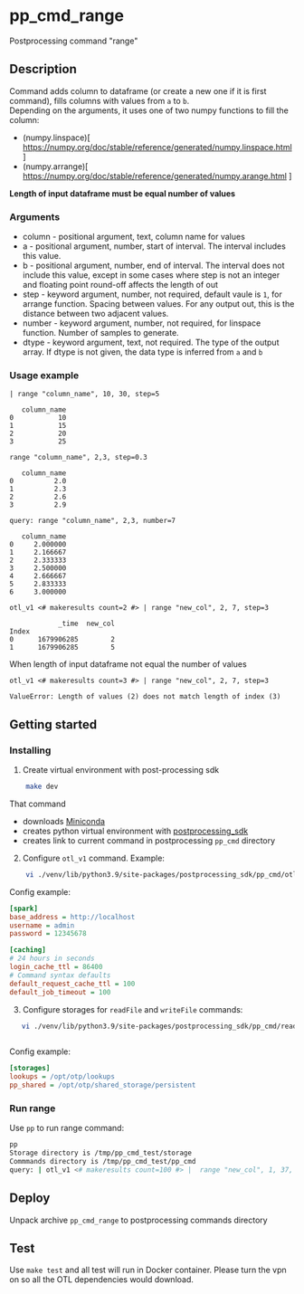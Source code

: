 # pp_cmd_range
Postprocessing command "range"
## Description
Command adds column to dataframe (or create a new one if it is first command), fills columns with values from `a` to `b`.  
Depending on the arguments, it uses one of two numpy functions to fill the column:    
- (numpy.linspace)[ https://numpy.org/doc/stable/reference/generated/numpy.linspace.html ]
- (numpy.arrange)[ https://numpy.org/doc/stable/reference/generated/numpy.arange.html ]

**Length of input dataframe must be equal number of values**

### Arguments
- column - positional argument, text, column name for values
- a - positional argument, number, start of interval. The interval includes this value. 
- b - positional argument, number, end of interval. The interval does not include this value, except in some cases where step is not an integer and floating point round-off affects the length of out
- step - keyword argument, number, not required, default vaule is `1`, for arrange function. Spacing between values. For any output out, this is the distance between two adjacent values.
- number - keyword argument, number, not required, for linspace function. Number of samples to generate. 
- dtype - keyword argument, text, not required. The type of the output array. If dtype is not given, the data type is inferred from `a` and `b`

### Usage example

```
| range "column_name", 10, 30, step=5
```
```
   column_name
0           10
1           15
2           20
3           25

```
```
range "column_name", 2,3, step=0.3
```
```
   column_name
0          2.0
1          2.3
2          2.6
3          2.9

```
```
query: range "column_name", 2,3, number=7
```
```
   column_name
0     2.000000
1     2.166667
2     2.333333
3     2.500000
4     2.666667
5     2.833333
6     3.000000
```
```
otl_v1 <# makeresults count=2 #> | range "new_col", 2, 7, step=3
```
```
            _time  new_col
Index                     
0      1679906285        2
1      1679906285        5

```
When length of input dataframe not equal the number of values  
```
otl_v1 <# makeresults count=3 #> | range "new_col", 2, 7, step=3 
```
```
ValueError: Length of values (2) does not match length of index (3)
```


## Getting started
### Installing
1. Create virtual environment with post-processing sdk 
```bash
    make dev
```
That command  
- downloads [Miniconda](https://docs.conda.io/en/latest/miniconda.html)
- creates python virtual environment with [postprocessing_sdk](https://github.com/ISGNeuroTeam/postprocessing_sdk)
- creates link to current command in postprocessing `pp_cmd` directory 

2. Configure `otl_v1` command. Example:  
```bash
    vi ./venv/lib/python3.9/site-packages/postprocessing_sdk/pp_cmd/otl_v1/config.ini
```
Config example:  
```ini
[spark]
base_address = http://localhost
username = admin
password = 12345678

[caching]
# 24 hours in seconds
login_cache_ttl = 86400
# Command syntax defaults
default_request_cache_ttl = 100
default_job_timeout = 100
```

3. Configure storages for `readFile` and `writeFile` commands:  
```bash
   vi ./venv/lib/python3.9/site-packages/postprocessing_sdk/pp_cmd/readFile/config.ini
   
```
Config example:  
```ini
[storages]
lookups = /opt/otp/lookups
pp_shared = /opt/otp/shared_storage/persistent
```

### Run range
Use `pp` to run range command:  
```bash
pp
Storage directory is /tmp/pp_cmd_test/storage
Commmands directory is /tmp/pp_cmd_test/pp_cmd
query: | otl_v1 <# makeresults count=100 #> |  range "new_col", 1, 37, number=100
```
## Deploy
Unpack archive `pp_cmd_range` to postprocessing commands directory
## Test
Use `make test` and all test will run in Docker container. Please turn the vpn on so all the OTL dependencies would download.